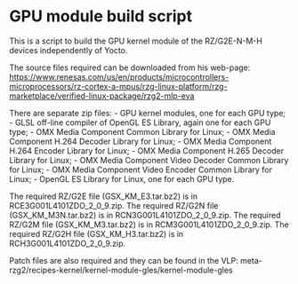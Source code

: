 # GPU module build script

This is a script to build the GPU kernel module of the RZ/G2E-N-M-H devices independently of Yocto.

The source files required can be downloaded from his web-page:
https://www.renesas.com/us/en/products/microcontrollers-microprocessors/rz-cortex-a-mpus/rzg-linux-platform/rzg-marketplace/verified-linux-package/rzg2-mlp-eva

There are separate zip files:
	- GPU kernel modules, one for each GPU type;
	- GLSL off-line compiler of OpenGL ES Library, again one for each GPU type;
	- OMX Media Component Common Library for Linux;
	- OMX Media Component H.264 Decoder Library for Linux;
	- OMX Media Component H.264 Encoder Library for Linux;
	- OMX Media Component H.265 Decoder Library for Linux;
	- OMX Media Component Video Decoder Common Library for Linux;
	- OMX Media Component Video Encoder Common Library for Linux;
	- OpenGL ES Library for Linux, one for each GPU type.

The required RZ/G2E file (GSX_KM_E3.tar.bz2) is in RCE3G001L4101ZDO_2_0_9.zip.
The required RZ/G2N file (GSX_KM_M3N.tar.bz2) is in RCN3G001L4101ZDO_2_0_9.zip.
The required RZ/G2M file (GSX_KM_M3.tar.bz2) is in RCM3G001L4101ZDO_2_0_9.zip.
The required RZ/G2H file (GSX_KM_H3.tar.bz2) is in RCH3G001L4101ZDO_2_0_9.zip.

Patch files are also required and they can be found in the VLP:
meta-rzg2/recipes-kernel/kernel-module-gles/kernel-module-gles


